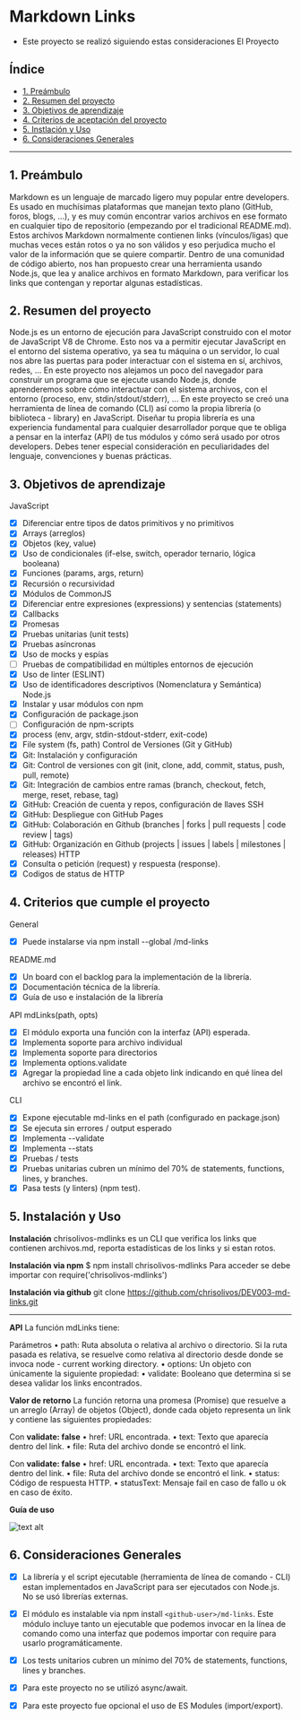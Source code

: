 # Markdown Links
*	Este proyecto se realizó siguiendo estas consideraciones El Proyecto 


## Índice

* [1. Preámbulo](#1-preámbulo)
* [2. Resumen del proyecto](#2-resumen-del-proyecto)
* [3. Objetivos de aprendizaje](#3-objetivos-de-aprendizaje)
* [4. Criterios de aceptación del proyecto](#4-criterios-de-aceptación-del-proyecto)
* [5. Instlación y Uso](#5-instalación-y-uso)
* [6. Consideraciones Generales](#6-consideraciones-generales)


***

## 1. Preámbulo

Markdown es un lenguaje de marcado ligero muy popular entre developers. Es usado en muchísimas plataformas que manejan texto plano (GitHub, foros, blogs, ...), y es muy común encontrar varios archivos en ese formato en cualquier tipo de repositorio (empezando por el tradicional README.md).
Estos archivos Markdown normalmente contienen links (vínculos/ligas) que muchas veces están rotos o ya no son válidos y eso perjudica mucho el valor de la información que se quiere compartir.
Dentro de una comunidad de código abierto, nos han propuesto crear una herramienta usando Node.js, que lea y analice archivos en formato Markdown, para verificar los links que contengan y reportar algunas estadísticas.
 
## 2. Resumen del proyecto
Node.js es un entorno de ejecución para JavaScript construido con el motor de JavaScript V8 de Chrome. Esto nos va a permitir ejecutar JavaScript en el entorno del sistema operativo, ya sea tu máquina o un servidor, lo cual nos abre las puertas para poder interactuar con el sistema en sí, archivos, redes, ...
En este proyecto nos alejamos un poco del navegador para construir un programa que se ejecute usando Node.js, donde aprenderemos sobre cómo interactuar con el sistema archivos, con el entorno (proceso, env, stdin/stdout/stderr), ...
En este proyecto se creó una herramienta de línea de comando (CLI) así como la propia librería (o biblioteca - library) en JavaScript.
Diseñar tu propia librería es una experiencia fundamental para cualquier desarrollador porque que te obliga a pensar en la interfaz (API) de tus módulos y cómo será usado por otros developers. Debes tener especial consideración en peculiaridades del lenguaje, convenciones y buenas prácticas.

## 3. Objetivos de aprendizaje
JavaScript
- [x] Diferenciar entre tipos de datos primitivos y no primitivos
- [x] Arrays (arreglos)
- [x] Objetos (key, value)
- [x] Uso de condicionales (if-else, switch, operador ternario, lógica booleana)
- [x] Funciones (params, args, return)
- [x] Recursión o recursividad
- [x] Módulos de CommonJS
- [x] Diferenciar entre expresiones (expressions) y sentencias (statements)
- [x] Callbacks
- [x] Promesas
- [x] Pruebas unitarias (unit tests)
- [x] Pruebas asíncronas
- [x] Uso de mocks y espías
- [ ] Pruebas de compatibilidad en múltiples entornos de ejecución
- [x] Uso de linter (ESLINT)
- [x] Uso de identificadores descriptivos (Nomenclatura y Semántica)
Node.js
- [x] Instalar y usar módulos con npm
- [x] Configuración de package.json
- [ ] Configuración de npm-scripts
- [x] process (env, argv, stdin-stdout-stderr, exit-code)
- [x] File system (fs, path)
Control de Versiones (Git y GitHub)
- [x] Git: Instalación y configuración
- [x] Git: Control de versiones con git (init, clone, add, commit, status, push, pull, remote)
- [x] Git: Integración de cambios entre ramas (branch, checkout, fetch, merge, reset, rebase, tag)
- [x] GitHub: Creación de cuenta y repos, configuración de llaves SSH
- [x] GitHub: Despliegue con GitHub Pages
- [x] GitHub: Colaboración en Github (branches | forks | pull requests | code review | tags)
- [x] GitHub: Organización en Github (projects | issues | labels | milestones | releases)
HTTP
- [x] Consulta o petición (request) y respuesta (response).
- [x] Codigos de status de HTTP

## 4. Criterios que cumple el proyecto
General
- [x] Puede instalarse via npm install --global <github-user>/md-links

README.md
- [x] Un board con el backlog para la implementación de la librería.
- [x] Documentación técnica de la librería.
- [x] Guía de uso e instalación de la librería

API mdLinks(path, opts)
- [x] El módulo exporta una función con la interfaz (API) esperada.
- [x] Implementa soporte para archivo individual
- [x] Implementa soporte para directorios
- [x] Implementa options.validate
- [x] Agregar la propiedad line a cada objeto link indicando en qué línea del archivo se encontró el link.

CLI
- [x] Expone ejecutable md-links en el path (configurado en package.json)
- [x] Se ejecuta sin errores / output esperado
- [x] Implementa --validate
- [x] Implementa --stats 
- [x] Pruebas / tests
- [x] Pruebas unitarias cubren un mínimo del 70% de statements, functions, lines, y branches.
- [x] Pasa tests (y linters) (npm test).
## 5. Instalación y Uso

**Instalación**
chrisolivos-mdlinks es un CLI que verifica los links que contienen archivos.md, reporta estadísticas de los links y si estan rotos.



**Instalación via npm**
$ npm install chrisolivos-mdlinks
Para acceder se debe importar con require('chrisolivos-mdlinks')

**Instalación via github**
git clone https://github.com/chrisolivos/DEV003-md-links.git

------------
**API**
La función mdLinks tiene:

Parámetros
•	path: Ruta absoluta o relativa al archivo o directorio. Si la ruta pasada es relativa, se resuelve como relativa al directorio desde donde se invoca node - current working directory.
•	options: Un objeto con únicamente la siguiente propiedad:
•	validate: Booleano que determina si se desea validar los links encontrados.

**Valor de retorno**
La función retorna una promesa (Promise) que resuelve a un arreglo (Array) de objetos (Object), donde cada objeto representa un link y contiene las siguientes propiedades:

Con **validate: false**
•	href: URL encontrada.
•	text: Texto que aparecía dentro del link.
•	file: Ruta del archivo donde se encontró el link.

Con **validate: false**
•	href: URL encontrada.
•	text: Texto que aparecía dentro del link.
•	file: Ruta del archivo donde se encontró el link.
•	status: Código de respuesta HTTP.
•	statusText: Mensaje fail en caso de fallo u ok en caso de éxito.

**Guía de uso**

![text alt]()
## 6. Consideraciones Generales
- [x] La librería y el script ejecutable (herramienta de línea de comando - CLI) estan implementados en JavaScript para ser ejecutados con Node.js. No se usó librerías externas.
- [x] El módulo es instalable via npm install `<github-user>/md-links`. Este módulo incluye tanto un ejecutable que podemos invocar en la línea de comando como una interfaz que podemos importar con require para usarlo programáticamente.
- [x] Los tests unitarios cubren un mínimo del 70% de statements, functions, lines y branches.
- [x] Para este proyecto no se utilizó async/await.
- [x] Para este proyecto fue opcional el uso de ES Modules (import/export).

